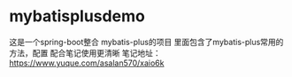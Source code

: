 # mybatisplusdemo
这是一个spring-boot整合 mybatis-plus的项目
里面包含了mybatis-plus常用的方法，配置
配合笔记使用更清晰
笔记地址：https://www.yuque.com/asalan570/xaio6k
